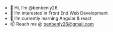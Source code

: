 - 👋 Hi, I’m @benbenly26
- 👀 I’m interested in Front End Web Development
- 🌱 I’m currently learning Angular & react
- 📫 Reach me @ benbenly26@gmail.com

